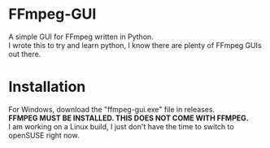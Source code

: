 # FFmpeg-GUI
 A simple GUI for FFmpeg written in Python.<br />
 I wrote this to try and learn python, I know there are plenty of FFmpeg GUIs out there.<br />
 
# Installation
For Windows, download the "ffmpeg-gui.exe" file in releases.<br />
<b>FFMPEG MUST BE INSTALLED. THIS DOES NOT COME WITH FFMPEG.</b><br />
I am working on a Linux build, I just don't have the time to switch to openSUSE right now.
